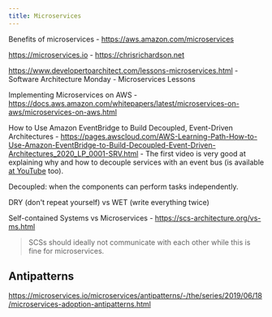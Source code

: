 ```yaml
---
title: Microservices
---
```


Benefits of microservices - https://aws.amazon.com/microservices

https://microservices.io - https://chrisrichardson.net

https://www.developertoarchitect.com/lessons-microservices.html - Software Architecture Monday - Microservices Lessons

Implementing Microservices on AWS - https://docs.aws.amazon.com/whitepapers/latest/microservices-on-aws/microservices-on-aws.html

How to Use Amazon EventBridge to Build Decoupled, Event-Driven Architectures - https://pages.awscloud.com/AWS-Learning-Path-How-to-Use-Amazon-EventBridge-to-Build-Decoupled-Event-Driven-Architectures_2020_LP_0001-SRV.html - The first video is very good at explaining why and how to decouple services with an event bus (is available [at YouTube](https://www.youtube.com/watch?v=TXh5oU_yo9M) too).

Decoupled: when the components can perform tasks independently.

DRY (don't repeat yourself) vs WET (write everything twice)

Self-contained Systems vs Microservices - https://scs-architecture.org/vs-ms.html

> SCSs should ideally not communicate with each other while this is fine for microservices.

## Antipatterns

https://microservices.io/microservices/antipatterns/-/the/series/2019/06/18/microservices-adoption-antipatterns.html
